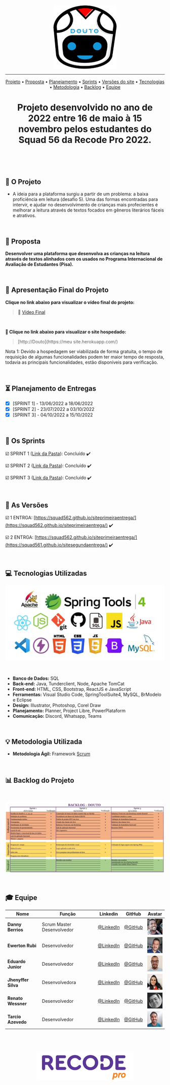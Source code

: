 <br>

<p align="center">
      <img src="/Imagens_Geral/logodouto.png" width="200" height="200">
<p align="center">

<hr>

<p align="center">
  <a href ="#rocket-o-projeto">Projeto</a>  •
  <a href ="#dart-proposta">Proposta</a>  •
  <a href ="#hourglass_flowing_sand-planejamento-de-entregas">Planejamento</a>  •
  <a href ="#calendar-os-sprints">Sprints</a>  •
  <a href ="#camera_flash-as-versões">Versões do site</a>  •
  <a href ="#computer-tecnologias-utilizadas">Tecnologias</a>  •
  <a href ="#bulb-metodologia-utilizada">Metodologia</a>  •
  <a href ="#bar_chart-backlog-do-projeto">Backlog</a>  •
  <a href ="#mortar_board-equipe">Equipe</a>
</p>

<h1 align="center">
  Projeto desenvolvido no ano de 2022 entre 16 de maio à 15 novembro pelos estudantes do Squad 56 da Recode Pro 2022.
<h1 align="center">
<br>
      
## :rocket: O Projeto

* A ideia para a plataforma surgiu a partir de um problema: a baixa proficiência em leitura (desafio 5). Uma das formas encontradas para intervir, e ajudar no desenvolvimento de crianças mais profecientes é melhorar a leitura através de textos focados em gêneros literários
fáceis e atrativos.
</p>
<br>

## :dart: Proposta
**Desenvolver uma plataforma que desenvolva as crianças na leitura através de textos alinhados com os usados no Programa Internacional de Avaliação de Estudantes (Pisa).**
</p>
<br>

## :camera_flash: Apresentação Final do Projeto

**Clique no link abaixo para visualizar o vídeo final do projeto:**  
> :movie_camera: [Vídeo Final](https://www.youtube.com/  )

<br>
      
**:link: Clique no link abaixo para visualizar o site hospedado:**
>  [http://Douto](https://meu site.herokuapp.com/)
      
Nota 1:  Devido a hospedagem ser viabilizada de forma gratuita, o tempo de requisição de algumas funcionalidades podem ter maior tempo de resposta, todavia as principais funcionalidades, estão disponíveis para verificação.
</p>
<br>

## :hourglass_flowing_sand: Planejamento de Entregas
      
- [x] [SPRINT 1] - 13/06/2022 a 18/06/2022
- [x] [SPRINT 2] - 23/07/2022 a 03/10/2022
- [x] [SPRINT 3] - 04/10/2022 a 15/10/2022  
  </p>
  <br>

## :calendar: Os Sprints

☑️ SPRINT 1 ([Link da Pasta](https://github.com/Squad56/Douto/tree/main/SPRINT_01)): Concluído :heavy_check_mark:

☑️ SPRINT 2 ([Link da Pasta](https://github.com/Squad56/Douto/tree/main/SPRINT_02)): Concluído :heavy_check_mark:

☑️ SPRINT 3 ([Link da Pasta](https://github.com/Squad56/Douto/tree/main/SPRINT_03)): Concluído :heavy_check_mark:
      
<br> 

## :camera_flash: As Versões

☑️ 1 ENTRGA: [https://squad562.github.io/siteprimeiraentrega/](https://squad562.github.io/siteprimeiraentrega/) :heavy_check_mark:

☑️ 2 ENTRGA: [https://squad562.github.io/siteprimeiraentrega/](https://squad561.github.io/sitesegundaentrega/)  :heavy_check_mark:

<br> 

## :computer: Tecnologias Utilizadas

<p align="center">
      <img src="/Imagens_Geral/tech.JPG" >      
<p align="center">
</p>
<br>

* **Banco de Dados:** SQL
* **Back-end:** Java, Tunderclient, Node, Apache TomCat                   
* **Front-end:** HTML, CSS, Bootstrap, ReactJS e JavaScript              
* **Ferramentas:** Visual Studio Code, SpringToolSuite4, MySQL, BrModelo e Eclipse
* **Design:** Illustrator, Photoshop, Corel Draw
* **Planejamento:** Planner, Project Libre, PowerPlataform
* **Comunicação:** Discord, Whatsapp, Teams

<br>

## :bulb: Metodologia Utilizada

* **Metodologia Ágil:** Framework [Scrum](https://www.desenvolvimentoagil.com.br/scrum/)

<br>      
      
## :bar_chart: Backlog do Projeto

<br>

<p align="center">
      <img src="/Imagens_Geral/Backlog.jpg" >
<p align="center">
</p>
      
<br>  
      
## :mortar_board: Equipe 

|Nome|Função|Linkedin|GitHub|Avatar|
| -------- |-------- |-------- |-------- |-------- |
|**Danny Berrios**|Scrum Master Desenvolvedor|[@LinkedIn](https://www.linkedin.com/in/danny-berrios/)|[@GitHub](https://github.com/dennyberrios)|<img src = "/Imagens_Geral/danny.jpg" width="50" height="50"/>|
|**Ewerton Rubi**|Desenvolvedor| [@LinkedIn](http://linkedin.com/in/ewerton-rubi/)|[@GitHub](https://github.com/EwertonRAMonteiro)|<img src = "/Imagens_Geral/rubi.png" width="50" height="50"/>|
|**Eduardo Junior**|Desenvolvedor| [@LinkedIn](https://www.linkedin.com/in/eduardo-junior-71049236/)|[@GitHub](https://github.com/eduardojr17)|<img src = "/Imagens_Geral/eduardo.jpeg" width="50" height="50"/>|
|**Jhenyffer Silva**|Desenvolvedora| [@LinkedIn](http://linkedin.com/in/jhenyffer-silva-574297182)|[@GitHub](https://github.com/Jhenyffer368Silva)|<img src = "/Imagens_Geral/jhenyffer.jpeg" width="50" height="50"/>|
|**Renato Wessner**|Desenvolvedor| [@LinkedIn](http://linkedin.com/in/renato-wessner)|[@GitHub](https://github.com/renato-wessmer)|<img src = "/Imagens_Geral/renato.png" width="50" height="50"/>|
|**Tarcio Azevedo**|Desenvolvedor| [@LinkedIn](http://linkedin.com/in/tarcioazevedo)|[@GitHub](https://github.com/TarcioAzevedo)|<img src = "/Imagens_Geral/tarcio.jpeg" width="50" height="50"/>|      
      
<br>

<h1 align="center"> <img src = "Imagens_Geral/recode.png" height="90" /></h1>    
 
